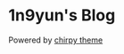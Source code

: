 # 1n9yun's Blog

Powered by [chirpy theme](https://github.com/cotes2020/jekyll-theme-chirpy/#option-1-using-the-chirpy-starter)
